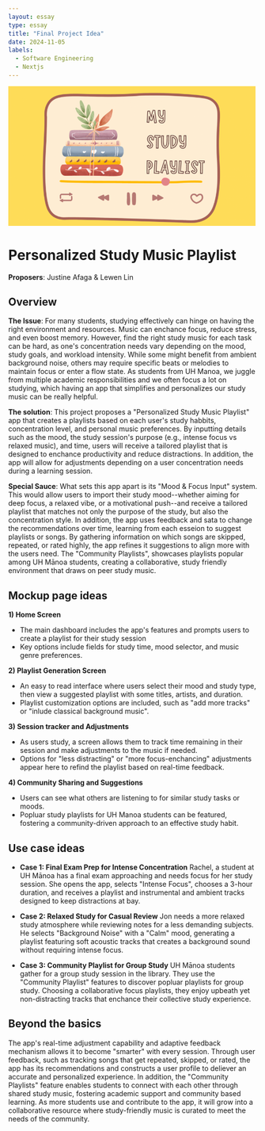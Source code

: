 ```yaml
---
layout: essay
type: essay
title: "Final Project Idea"
date: 2024-11-05
labels:
  - Software Engineering
  - Nextjs
---
```


<img width="500px" class="rounded float-start pe-4" src="../img/studyPlaylist.png">

# Personalized Study Music Playlist 

**Proposers**: Justine Afaga & Lewen Lin 

## Overview 
**The Issue**: For many students, studying effectively can hinge on having the right environment and resources. Music can enchance focus, reduce stress, and even boost memory. However, find the right study music for each task can be hard, as one's concentration needs vary depending on the mood, study goals, and workload intensity. While some might benefit from ambient background noise, others may require specific beats or melodies to maintain focus or enter a flow state. As students from UH Manoa, we juggle from multiple academic responsibilities and we often focus a lot on studying, which having an app that simplifies and personalizes our study music can be really helpful. 

**The solution**: This project proposes a "Personalized Study Music Playlist" app that creates a playlists based on each user's study habbits, concentration level, and personal music preferences. By inputting details such as the mood, the study session's purpose (e.g., intense focus vs relaxed music), and time, users will receive a tailored playlist that is designed to enchance productivity and reduce distractions. In addition, the app will allow for adjustments depending on a user concentration needs during a learning session. 

**Special Sauce**: What sets this app apart is its "Mood & Focus Input" system. This would allow users to import their study mood--whether aiming for deep focus, a relaxed vibe, or a motivational push--and receive a tailored playlist that matches not only the purpose of the study, but also the concentration style. In addition, the app uses feedback and sata to change the recommendations over time, learning from each esseion to suggest playlists or songs. By gathering information on which songs are skipped, repeated, or rated highly, the app refines it suggestions to align more with the users need. The "Community Playlists", showcases playlists popular among UH Mānoa students, creating a collaborative, study friendly environment that draws on peer study music. 

## Mockup page ideas 
**1) Home Screen**
- The main dashboard includes the app's features and prompts users to create a playlist for their study session
- Key options include fields for study time, mood selector, and music genre preferences.

**2) Playlist Generation Screen** 
- An easy to read interface where users select their mood and study type, then view a suggested playlist with some titles, artists, and duration.
- Playlist customization options are included, such as "add more tracks" or "inlude classical background music".

**3) Session tracker and Adjustments** 
- As users study, a screen allows them to track time remaining in their session and make adjustments to the music if needed. 
- Options for "less distracting" or "more focus-enchancing" adjustments appear here to refind the playlist based on real-time feedback.

**4) Community Sharing and Suggestions** 
- Users can see what others are listening to for similar study tasks or moods.
- Popluar study playlists for UH Manoa students can be featured, fostering a community-driven approach to an effective study habit. 

## Use case ideas
- **Case 1: Final Exam Prep for Intense Concentration**
Rachel, a student at UH Mānoa has a final exam approaching and needs focus for her study session. She opens the app, selects "Intense Focus", chooses a 3-hour duration, and receives a playlist and instrumental and ambient tracks designed to keep distractions at bay.

- **Case 2: Relaxed Study for Casual Review**
Jon needs a more relaxed study atmosphere while reviewing notes for a less demanding subjects. He selects "Background Noise" with a "Calm" mood, generating a playlist featuring soft acoustic tracks that creates a background sound without requiring intense focus.

- **Case 3: Community Playlist for Group Study**
UH Mānoa students gather for a group study session in the library. They use the "Community Playlist" features to discover popluar playlists for group study. Choosing a collaborative focus playlists, they enjoy upbeath yet non-distracting tracks that enchance their collective study experience. 

## Beyond the basics
The app's real-time adjustment capability and adaptive feedback mechanism allows it to become "smarter" with every session. Through user feedback, such as tracking songs that get repeated, skipped, or rated, the app has its recommendations and constructs a user profile to deliever an accurate and personalized experience. In addition, the "Community Playlists" feature enables students to connect with each other through shared study music, fostering academic support and community based learning. As more students use and contribute to the app, it will grow into a collaborative resource where study-friendly music is curated to meet the needs of the community.
